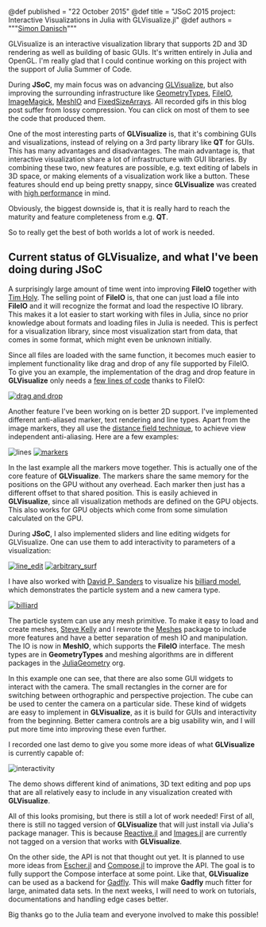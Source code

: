 @def published = "22 October 2015"
@def title = "JSoC 2015 project: Interactive Visualizations in Julia with GLVisualize.jl"
@def authors = """<a href="https://github.com/SimonDanisch">Simon Danisch</a>"""



GLVisualize is an interactive visualization library that supports 2D and 3D rendering as well as building of basic GUIs. It's written entirely in Julia and OpenGL.
I'm really glad that I could continue working on this project with the support of Julia Summer of Code.

During **JSoC**, my main focus was on advancing [GLVisualize](https://github.com/JuliaGL/GLVisualize.jl), but also improving the surrounding infrastructure like [GeometryTypes](https://github.com/JuliaGeometry/GeometryTypes.jl), [FileIO](https://github.com/JuliaIO/FileIO.jl), [ImageMagick](https://github.com/JuliaIO/ImageMagick.jl), [MeshIO](https://github.com/JuliaIO/MeshIO.jl) and [FixedSizeArrays](https://github.com/SimonDanisch/FixedSizeArrays.jl).
All recorded gifs in this blog post suffer from lossy compression. You can click on most of them to see the code that produced them.

One of the most interesting parts of **GLVisualize** is, that it's combining GUIs and visualizations, instead of relying on a 3rd party library like **QT** for GUIs.
This has many advantages and disadvantages.
The main advantage is, that interactive visualization share a lot of infrastructure with GUI libraries.
By combining these two, new features are possible, e.g. text editing of labels in 3D space, or making elements of a visualization work like a button. These features should end up being pretty snappy, since **GLVisualize** was created with [high performance](http://randomfantasies.com/2015/05/glvisualize-benchmark/) in mind.

Obviously, the biggest downside is, that it is really hard to reach the maturity and feature completeness from e.g. **QT**.

So to really get the best of both worlds a lot of work is needed.

## Current status of GLVisualize, and what I've been doing during **JSoC**

A surprisingly large amount of time went into improving **FileIO** together with [Tim Holy](https://github.com/timholy).
The selling point of **FileIO** is, that one can just load a file into **FileIO** and it will recognize the format and load the respective IO library.
This makes it a lot easier to start working with files in Julia, since no prior knowledge about formats and loading files in Julia is needed.
This is perfect for a visualization library, since most visualization start from data, that comes in some format, which might even be unknown initially.

Since all files are loaded with the same function, it becomes much easier to implement functionality like drag and drop of any file supported by FileIO.
To give you an example, the implementation of the drag and drop feature in **GLVisualize** only needs a [few lines of code](https://gist.github.com/SimonDanisch/e0a8a2cbc3106ce6c123#file-dragndrop-jl) thanks to FileIO:

[![drag and drop](https://github.com/SimonDanisch/Blog/blob/master/10-22-15-jsoc/dragndrop2.gif?raw=true)](
https://gist.github.com/SimonDanisch/e0a8a2cbc3106ce6c123#file-dragndrop-jl
)

Another feature I've been working on is better 2D support.
I've implemented different anti-aliased marker, text rendering and line types.
Apart from the image markers, they all use the [distance field technique](http://www.valvesoftware.com/publications/2007/SIGGRAPH2007_AlphaTestedMagnification.pdf), to achieve view independent anti-aliasing.
Here are a few examples:

![lines](https://github.com/SimonDanisch/Blog/blob/master/10-22-15-jsoc/lines.png?raw=true)
[![markers](https://github.com/SimonDanisch/Blog/blob/master/10-22-15-jsoc/markers.gif?raw=true)](
https://github.com/SimonDanisch/Blog/blob/master/10-22-15-jsoc/marker.jl
)

In the last example all the markers move together.
This is actually one of the core feature of **GLVisualize**. The markers share the same memory for the positions on the GPU without any overhead. Each marker then just has a different offset to that shared position.
This is easily achieved in **GLVisualize**, since all visualization methods are defined on the GPU objects.
This also works for GPU objects which come from some simulation calculated on the GPU.

During **JSoC**, I also implemented sliders and line editing widgets for GLVisualize.
One can use them to add interactivity to parameters of a visualization:

[![line_edit](https://github.com/SimonDanisch/Blog/blob/master/10-22-15-jsoc/volume_color.gif?raw=true)](
https://github.com/SimonDanisch/Blog/blob/master/10-22-15-jsoc/color_volume.jl
)
[![arbitrary_surf](https://github.com/SimonDanisch/Blog/blob/master/10-22-15-jsoc/arbitrary_surf.gif?raw=true)](
https://github.com/SimonDanisch/Blog/blob/master/10-22-15-jsoc/arbitrary_surf.jl
)

I have also worked with [David P. Sanders](https://github.com/dpsanders) to visualize his [billiard model](https://github.com/dpsanders/BilliardModels.jl), which demonstrates the particle system and a new camera type.

[![billiard](https://github.com/SimonDanisch/Blog/blob/master/10-22-15-jsoc/billiard.gif?raw=true)](
https://github.com/SimonDanisch/Blog/blob/master/10-22-15-jsoc/billard.jl
)

The particle system can use any mesh primitive. To make it easy to load and create meshes, [Steve Kelly](https://github.com/sjkelly) and I rewrote the [Meshes](https://github.com/JuliaGeometry/Meshes.jl) package to include more features and have a better separation of mesh IO and manipulation. The IO is now in **MeshIO**, which supports the **FileIO** interface. The mesh types are in **GeometryTypes** and meshing algorithms are in different packages in the [JuliaGeometry](https://github.com/JuliaGeometry) org.

In this example one can see, that there are also some GUI widgets to interact with the camera.
The small rectangles in the corner are for switching between orthographic and perspective projection. The cube can be used to center the camera on a particular side.
These kind of widgets are easy to implement in **GLVisualize**, as it is build for GUIs and interactivity from the beginning.
Better camera controls are a big usability win, and I will put more time into improving these even further.

I recorded one last demo to give you some more ideas of what **GLVisualize** is currently capable of:

![interactivity](https://github.com/SimonDanisch/Blog/blob/master/10-22-15-jsoc/interactivity.gif?raw=true)

The demo shows different kind of animations, 3D text editing and pop ups that are all relatively easy to include in any visualization created with **GLVisualize**.

All of this looks promising, but there is still a lot of work needed!
First of all, there is still no tagged version of **GLVisualize** that will just install via Julia's package manager.
This is because [Reactive.jl](https://github.com/JuliaLang/Reactive.jl) and [Images.jl](https://github.com/timholy/Images.jl) are currently not tagged on a version that works with **GLVisualize**.

On the other side, the API is not that thought out yet.
It is planned to use more ideas from [Escher.jl](https://github.com/shashi/Escher.jl) and [Compose.jl](https://github.com/dcjones/Compose.jl) to improve the API.
The goal is to fully support the Compose interface at some point.
Like that, **GLVisualize** can be used as a backend for [Gadfly](https://github.com/dcjones/Gadfly.jl). This will make **Gadfly** much fitter for large, animated data sets.
In the next weeks, I will need to work on tutorials, documentations and handling edge cases better.

Big thanks go to the Julia team and everyone involved to make this possible!
